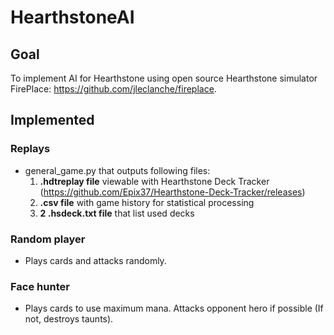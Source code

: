 # HearthstoneAI 

## Goal

To implement AI for Hearthstone using open source Hearthstone simulator FirePlace: https://github.com/jleclanche/fireplace.

## Implemented

### Replays
* general_game.py that outputs following files:
  1. __.hdtreplay file__ viewable with Hearthstone Deck Tracker (https://github.com/Epix37/Hearthstone-Deck-Tracker/releases)
  2. __.csv file__ with game history for statistical processing
  3. __2 .hsdeck.txt file__ that list used decks

### Random player
* Plays cards and attacks randomly.
### Face hunter
* Plays cards to use maximum mana. Attacks opponent hero if possible (If not, destroys taunts). 
